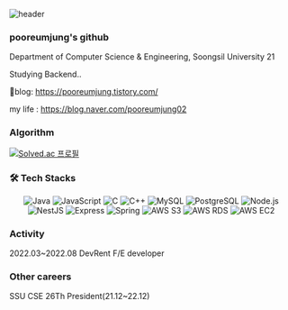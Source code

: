 ![header](https://capsule-render.vercel.app/api?type=wave&color=auto&height=300&section=header&text=Welcome%20&fontSize=90)


### pooreumjung's github
Department of Computer Science & Engineering, Soongsil University 21

Studying Backend..

📰blog: https://pooreumjung.tistory.com/

my life : https://blog.naver.com/pooreumjung02


### Algorithm
[![Solved.ac 프로필](http://mazassumnida.wtf/api/v2/generate_badge?boj=pooreumjung02)](https://solved.ac/pooreumjung02)


### 🛠️ Tech Stacks
<p align="center">
  <img src="https://img.icons8.com/color/48/000000/java-coffee-cup-logo--v1.png" alt="Java"/>
  <img src="https://img.icons8.com/color/48/000000/javascript--v1.png" alt="JavaScript"/>
  <img src="https://img.icons8.com/color/48/000000/c-programming.png" alt="C"/>
  <img src="https://img.icons8.com/color/48/000000/c-plus-plus-logo.png" alt="C++"/>
  <img src="https://img.icons8.com/fluency/48/000000/mysql-logo.png" alt="MySQL"/>
  <img src="https://img.icons8.com/color/48/000000/postgreesql.png" alt="PostgreSQL"/>
  <img src="https://img.icons8.com/color/48/000000/nodejs.png" alt="Node.js"/>
  <img src="https://img.icons8.com/external-tal-revivo-shadow-tal-revivo/48/000000/external-nestjs-a-progressive-nodejs-framework-nestjs-logo-shadow-tal-revivo.png" alt="NestJS"/>
  <img src="https://img.icons8.com/color/48/000000/express.png" alt="Express"/>
  <img src="https://img.icons8.com/color/48/000000/spring-logo.png" alt="Spring"/>
  <img src="https://img.icons8.com/color/48/000000/amazon-web-services.png" alt="AWS S3"/>
  <img src="https://img.icons8.com/fluency/48/000000/cloud-sql.png" alt="AWS RDS"/>
  <img src="https://img.icons8.com/color/48/000000/amazon-ec2.png" alt="AWS EC2"/>
</p>




### Activity
2022.03~2022.08
DevRent F/E developer

### Other careers
SSU CSE 26Th President(21.12~22.12)
